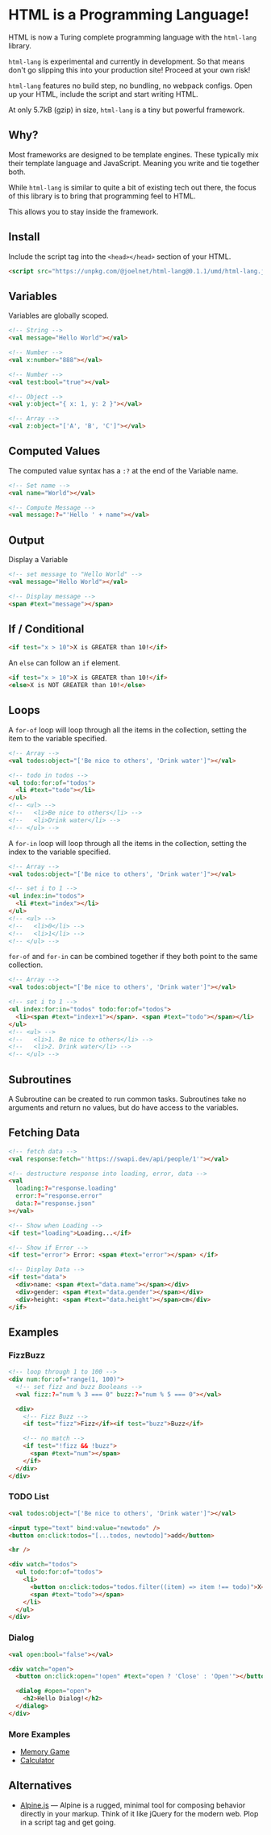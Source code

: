 # HTML is a Programming Language!

HTML is now a Turing complete programming language with the `html-lang` library.

`html-lang` is experimental and currently in development. So that means don't go slipping this into your production site! Proceed at your own risk!

`html-lang` features no build step, no bundling, no webpack configs. Open up your HTML, include the script and start writing HTML.

At only 5.7kB (gzip) in size, `html-lang` is a tiny but powerful framework.

## Why?

Most frameworks are designed to be template engines. These typically mix their template language and JavaScript. Meaning you write and tie together both.

While `html-lang` is similar to quite a bit of existing tech out there, the focus of this library is to bring that programming feel to HTML.

This allows you to stay inside the framework.

## Install

Include the script tag into the `<head></head>` section of your HTML.

```html
<script src="https://unpkg.com/@joelnet/html-lang@0.1.1/umd/html-lang.js"></script>
```

## Variables

Variables are globally scoped.

```html
<!-- String -->
<val message="Hello World"></val>

<!-- Number -->
<val x:number="888"></val>

<!-- Number -->
<val test:bool="true"></val>

<!-- Object -->
<val y:object="{ x: 1, y: 2 }"></val>

<!-- Array -->
<val z:object="['A', 'B', 'C']"></val>
```

## Computed Values

The computed value syntax has a `:?` at the end of the Variable name.

```html
<!-- Set name -->
<val name="World"></val>

<!-- Compute Message -->
<val message:?="'Hello ' + name"></val>
```

## Output

Display a Variable

```html
<!-- set message to "Hello World" -->
<val message="Hello World"></val>

<!-- Display message -->
<span #text="message"></span>
```

## If / Conditional

```html
<if test="x > 10">X is GREATER than 10!</if>
```

An `else` can follow an `if` element.

```html
<if test="x > 10">X is GREATER than 10!</if>
<else>X is NOT GREATER than 10!</else>
```

## Loops

A `for-of` loop will loop through all the items in the collection, setting the item to the variable specified.

```html
<!-- Array -->
<val todos:object="['Be nice to others', 'Drink water']"></val>

<!-- todo in todos -->
<ul todo:for:of="todos">
  <li #text="todo"></li>
</ul>
<!-- <ul> -->
<!--   <li>Be nice to others</li> -->
<!--   <li>Drink water</li> -->
<!-- </ul> -->
```

A `for-in` loop will loop through all the items in the collection, setting the index to the variable specified.

```html
<!-- Array -->
<val todos:object="['Be nice to others', 'Drink water']"></val>

<!-- set i to 1 -->
<ul index:in="todos">
  <li #text="index"></li>
</ul>
<!-- <ul> -->
<!--   <li>0</li> -->
<!--   <li>1</li> -->
<!-- </ul> -->
```

`for-of` and `for-in` can be combined together if they both point to the same collection.

```html
<!-- Array -->
<val todos:object="['Be nice to others', 'Drink water']"></val>

<!-- set i to 1 -->
<ul index:for:in="todos" todo:for:of="todos">
  <li><span #text="index+1"></span>. <span #text="todo"></span></li>
</ul>
<!-- <ul> -->
<!--   <li>1. Be nice to others</li> -->
<!--   <li>2. Drink water</li> -->
<!-- </ul> -->
```

## Subroutines

A Subroutine can be created to run common tasks. Subroutines take no arguments and return no values, but do have access to the variables.

## Fetching Data

```html
<!-- fetch data -->
<val response:fetch="'https://swapi.dev/api/people/1'"></val>

<!-- destructure response into loading, error, data -->
<val
  loading:?="response.loading"
  error:?="response.error"
  data:?="response.json"
></val>

<!-- Show when Loading -->
<if test="loading">Loading...</if>

<!-- Show if Error -->
<if test="error"> Error: <span #text="error"></span> </if>

<!-- Display Data -->
<if test="data">
  <div>name: <span #text="data.name"></span></div>
  <div>gender: <span #text="data.gender"></span></div>
  <div>height: <span #text="data.height"></span>cm</div>
</if>
```

## Examples

### FizzBuzz

```html
<!-- loop through 1 to 100 -->
<div num:for:of="range(1, 100)">
  <!-- set fizz and buzz Booleans -->
  <val fizz:?="num % 3 === 0" buzz:?="num % 5 === 0"></val>

  <div>
    <!-- Fizz Buzz -->
    <if test="fizz">Fizz</if><if test="buzz">Buzz</if>

    <!-- no match -->
    <if test="!fizz && !buzz">
      <span #text="num"></span>
    </if>
  </div>
</div>
```

### TODO List

```html
<val todos:object="['Be nice to others', 'Drink water']"></val>

<input type="text" bind:value="newtodo" />
<button on:click:todos="[...todos, newtodo]">add</button>

<hr />

<div watch="todos">
  <ul todo:for:of="todos">
    <li>
      <button on:click:todos="todos.filter((item) => item !== todo)">X</button>
      <span #text="todo"></span>
    </li>
  </ul>
</div>
```

### Dialog

```html
<val open:bool="false"></val>

<div watch="open">
  <button on:click:open="!open" #text="open ? 'Close' : 'Open'"></button>

  <dialog #open="open">
    <h2>Hello Dialog!</h2>
  </dialog>
</div>
```

### More Examples

- [Memory Game](https://codepen.io/joelnet/pen/BadymQz)
- [Calculator](https://codepen.io/joelnet/pen/porzEPv)

## Alternatives

- [Alpine.js](https://alpinejs.dev/) — Alpine is a rugged, minimal tool for composing behavior directly in your markup. Think of it like jQuery for the modern web. Plop in a script tag and get going.
